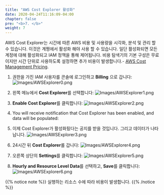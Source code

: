 ```yaml
---
title: "AWS Cost Explorer 활성화"
date: 2020-04-24T11:16:09-04:00
chapter: false
pre: "<b>7. </b>"
weight: 7
---
```



AWS Cost Explorer는 시간에 따른 AWS 비용 및 사용량을 시각화, 분석 및 관리 할 수 있습니다. 이것은 계쩡에서 활성화 해야 사용 할 수 있습니다. 일단 활성화되면 모든 계정에 대해 활성화되고 IAM 정책을 통해 제어됩니다. 비용 탐색기의 기본 구성은 무료이지만 시간 단위로 사용하도록 설정하면 추가 비용이 발생합니다.- [AWS Cost Management Pricing](https://aws.amazon.com/aws-cost-management/pricing/).

1. 권한을 가진 IAM 사용자를 콘솔에 로그인하고 **Billing** 으로 갑니다:
![Images/AWSExplorer0.png](/Cost/100_1_AWS_Account_Setup/Images/AWSExplorer0.png)

2. 왼쪽 메뉴에서 **Cost Explorer**를 선택합니다:
![Images/AWSExplorer1.png](/Cost/100_1_AWS_Account_Setup/Images/AWSExplorer1.png)

3. **Enable Cost Explorer**를 클릭합니다:
![Images/AWSExplorer2.png](/Cost/100_1_AWS_Account_Setup/Images/AWSExplorer2.png)

4. You will receive notification that Cost Explorer has been enabled, and data will be populated:
4. 이제 Cost Explorer가 활성화됬다는 공지를 받을 것입니다. 그리고 데이터가 나타납니다.
![Images/AWSExplorer3.png](/Cost/100_1_AWS_Account_Setup/Images/AWSExplorer3.png)

5. 24시간 뒤 **Cost Explorer**롤 갑니다:
![Images/AWSExplorer4.png](/Cost/100_1_AWS_Account_Setup/Images/AWSExplorer4.png)

6. 오른쪽 상단의 **Settings**를 클릭합니다:
![Images/AWSExplorer5.png](/Cost/100_1_AWS_Account_Setup/Images/AWSExplorer5.png)

7. **Hourly and Resource Level Data**를 선택하고, **Save**를 클릭합니다:
![Images/AWSExplorer6.png](/Cost/100_1_AWS_Account_Setup/Images/AWSExplorer6.png)

{{% notice note %}}
실행하는 리소스 수에 따라 비용이 발생합니다.
{{% /notice %}}

